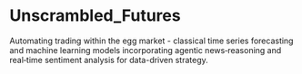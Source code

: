 # Unscrambled_Futures
Automating trading within the egg market - classical time series forecasting and machine learning models incorporating agentic news‑reasoning and real‑time sentiment analysis for data-driven strategy.
